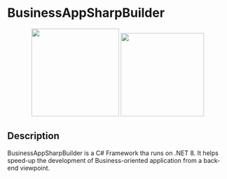 # BusinessAppSharpBuilder
<div align="center">
  <img src="https://salvatoreamaddio.co.uk/img/csharp.png" width="200" height="200"/>
  <img src="https://salvatoreamaddio.co.uk/img/sql.png" width="190" height="190" />
</div>


## Description
BusinessAppSharpBuilder is a C# Framework tha runs on .NET 8. It helps speed-up the development of Business-oriented application from a back-end viewpoint.

